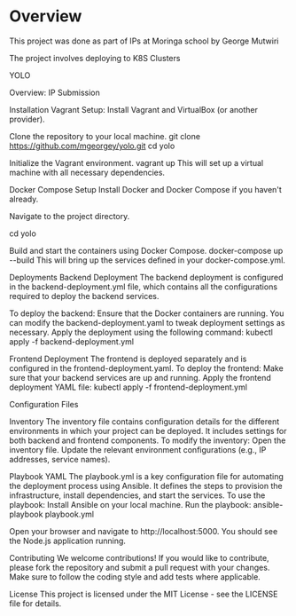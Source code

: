 # Overview
This project was done as part of IPs at Moringa school by George Mutwiri

The project involves deploying to K8S Clusters

YOLO

Overview: IP Submission

Installation
Vagrant Setup:
Install Vagrant and VirtualBox (or another provider).

Clone the repository to your local machine.
git clone https://github.com/mgeorgey/yolo.git
cd yolo


Initialize the Vagrant environment.
vagrant up
This will set up a virtual machine with all necessary dependencies.

Docker Compose Setup
Install Docker and Docker Compose if you haven't already.

Navigate to the project directory.

cd yolo

Build and start the containers using Docker Compose.
docker-compose up --build
This will bring up the services defined in your docker-compose.yml.

Deployments
Backend Deployment
The backend deployment is configured in the backend-deployment.yml file, which contains all the configurations required to deploy the backend services.

To deploy the backend:
Ensure that the Docker containers are running.
You can modify the backend-deployment.yaml to tweak deployment settings as necessary.
Apply the deployment using the following command:
kubectl apply -f backend-deployment.yml

Frontend Deployment
The frontend is deployed separately and is configured in the frontend-deployment.yaml.
To deploy the frontend:
Make sure that your backend services are up and running.
Apply the frontend deployment YAML file:
kubectl apply -f frontend-deployment.yml

Configuration Files

Inventory
The inventory file contains configuration details for the different environments in which your project can be deployed. It includes settings for both backend and frontend components.
To modify the inventory:
Open the inventory file.
Update the relevant environment configurations (e.g., IP addresses, service names).

Playbook YAML
The playbook.yml is a key configuration file for automating the deployment process using Ansible. It defines the steps to provision the infrastructure, install dependencies, and start the services.
To use the playbook:
Install Ansible on your local machine.
Run the playbook:
ansible-playbook playbook.yml

Open your browser and navigate to http://localhost:5000.
You should see the Node.js application running.

Contributing
We welcome contributions! If you would like to contribute, please fork the repository and submit a pull request with your changes. Make sure to follow the coding style and add tests where applicable.

License
This project is licensed under the MIT License - see the LICENSE file for details.